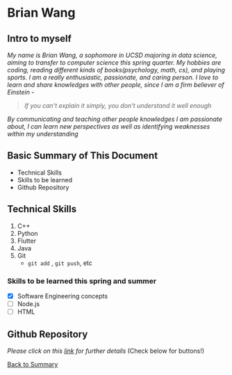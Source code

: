 # Brian Wang
## Intro to myself
*My name is Brian Wang, a sophomore in UCSD majoring in data science, aiming to transfer to computer science this spring quarter. My hobbies are coding, reading different kinds of books(psychology, math, cs), and playing sports. I am a really enthusiastic, passionate, and caring person. I love to learn and share knowledges with other people, since I am a firm believer of Einstein -* 
> *If you can't explain it simply, you don't understand it well enough*

*By communicating and teaching other people knowledges I am passionate about, I can learn new perspectives as well as identifying weaknesses within my understanding*

## Basic Summary of This Document
- Technical Skills
- Skills to be learned
- Github Repository

## Technical Skills
1. C++
2. Python
3. Flutter
4. Java
5. Git
   * `git add` , `git push`, etc

### Skills to be learned this spring and summer
- [x] Software Engineering concepts
- [ ] Node.js
- [ ] HTML

## Github Repository
*Please click on this [link](link.md) for further details*
(Check below for buttons!)







[Back to Summary](#basic-summary-of-this-document)
